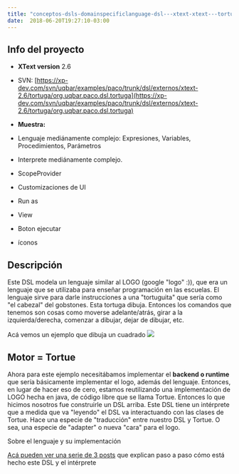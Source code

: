 ```yaml
---
title: "conceptos-dsls-domainspecificlanguage-dsl---xtext-xtext---tortuga-aka-logo-interpretada"
date:  2018-06-20T19:27:10-03:00
---
```



## []()Info del proyecto

* **XText version** 2.6
* SVN: [https://xp-dev.com/svn/uqbar/examples/paco/trunk/dsl/externos/xtext-2.6/tortuga/org.uqbar.paco.dsl.tortuga](https://xp-dev.com/svn/uqbar/examples/paco/trunk/dsl/externos/xtext-2.6/tortuga/org.uqbar.paco.dsl.tortuga)
* **Muestra:**


 * Lenguaje mediánamente complejo: Expresiones, Variables, Procedimientos, Parámetros
 * Interprete mediánamente complejo.
 * ScopeProvider
 * Customizaciones de UI

  * Run as
  * View
  * Boton ejecutar
  * íconos

## []()Descripción

Este DSL modela un lenguaje similar al LOGO (google "logo" :)), que era un lenguaje que se utilizaba para enseñar programación en las escuelas. El lenguaje sirve para darle instrucciones a una "tortuguita" que sería como "el cabezal" del gobstones. Esta tortuga dibuja. Entonces los comandos que tenemos son cosas como moverse adelante/atrás, girar a la izquierda/derecha, comenzar a dibujar, dejar de dibujar, etc.


Acá vemos un ejemplo que dibuja un cuadrado
![](https://sites.google.com/site/programacionhm/_/rsrc/1446556320083/conceptos/dsls/domainspecificlanguage/dsl---xtext/xtext---tortuga-aka-logo-interpretada/Screen%20Shot%202015-11-03%20at%2010.09.10.png)




## []()Motor = Tortue

Ahora para este ejemplo necesitábamos implementar el **backend o runtime** que sería básicamente implementar el logo, además del lenguaje.
Entonces, en lugar de hacer eso de cero, estamos reutilizando una implementación de LOGO hecha en java, de código libre que se llama Tortue.
Entonces lo que hicimos nosotros fue construirle un DSL arriba. Este DSL tiene un intérprete que a medida que va "leyendo" el DSL va interactuando con las clases de Tortue. Hace una especie de "traducción" entre nuestro DSL y Tortue. O sea, una especie de "adapter" o nueva "cara" para el logo.


Sobre el lenguaje y su implementación

[Acá pueden ver una serie de 3 posts](http://blog.uqbar-project.org/2015/06/tutorial-language-development-with.html) que explican paso a paso cómo está hecho este DSL y el intérprete
